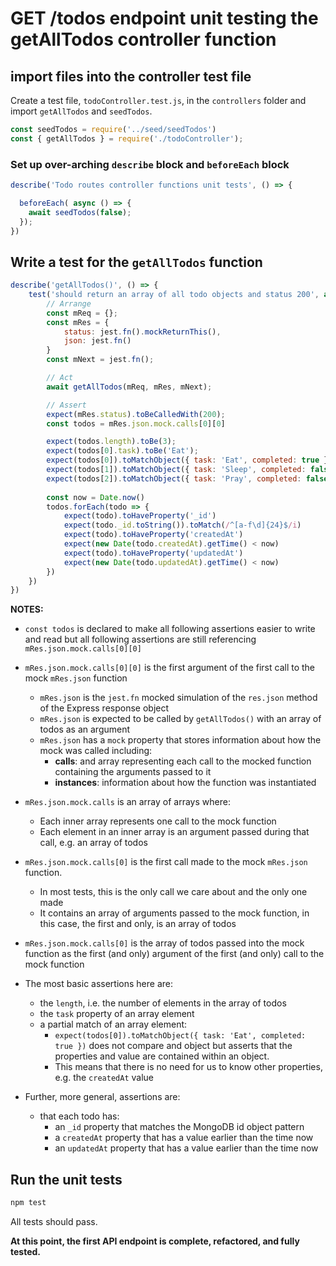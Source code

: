# GET /todos endpoint unit testing the getAllTodos controller function

## import files into the controller test file

Create a test file, `todoController.test.js`, in the `controllers` folder and import `getAllTodos` and `seedTodos`.

```javascript
const seedTodos = require('../seed/seedTodos')
const { getAllTodos } = require('./todoController');
```

### Set up over-arching `describe` block and `beforeEach` block

```javascript
describe('Todo routes controller functions unit tests', () => {

  beforeEach( async () => {
    await seedTodos(false);
  });
})
```

## Write a test for the `getAllTodos` function

```javascript
describe('getAllTodos()', () => {
    test('should return an array of all todo objects and status 200', async () => {
        // Arrange
        const mReq = {};
        const mRes = {
            status: jest.fn().mockReturnThis(),
            json: jest.fn()
        }
        const mNext = jest.fn();

        // Act
        await getAllTodos(mReq, mRes, mNext);

        // Assert
        expect(mRes.status).toBeCalledWith(200);
        const todos = mRes.json.mock.calls[0][0]

        expect(todos.length).toBe(3);
        expect(todos[0].task).toBe('Eat');
        expect(todos[0]).toMatchObject({ task: 'Eat', completed: true });
        expect(todos[1]).toMatchObject({ task: 'Sleep', completed: false })
        expect(todos[2]).toMatchObject({ task: 'Pray', completed: false })
        
        const now = Date.now()
        todos.forEach(todo => {
            expect(todo).toHaveProperty('_id')
            expect(todo._id.toString()).toMatch(/^[a-f\d]{24}$/i)
            expect(todo).toHaveProperty('createdAt')
            expect(new Date(todo.createdAt).getTime() < now)
            expect(todo).toHaveProperty('updatedAt')
            expect(new Date(todo.updatedAt).getTime() < now)
        })
    })
})
```

**NOTES:** 
- `const todos` is declared to make all following assertions easier to write and read but all following assertions are still referencing `mRes.json.mock.calls[0][0]`
- `mRes.json.mock.calls[0][0]` is the first argument of the first call to the mock `mRes.json` function
  - `mRes.json` is the `jest.fn` mocked simulation of the `res.json` method of the Express response object
  - `mRes.json` is expected to be called by `getAllTodos()` with an array of todos as an argument
  - `mRes.json` has a `mock` property that stores information about how the mock was called including:
    - **calls**: and array representing each call to the mocked function containing the arguments passed to it
    - **instances**: information about how the function was instantiated
- `mRes.json.mock.calls` is an array of arrays where:
  - Each inner array represents one call to the mock function
  - Each element in an inner array is an argument passed during that call, e.g. an array of todos
- `mRes.json.mock.calls[0]` is the first call made to the mock `mRes.json` function. 
  - In most tests, this is the only call we care about and the only one made
  - It contains an array of arguments passed to the mock function, in this case, the first and only, is an array of todos
- `mRes.json.mock.calls[0]` is the array of todos passed into the mock function as the first (and only) argument of the first (and only) call to the mock function

- The most basic assertions here are:
  - the `length`, i.e. the number of elements in the array of todos
  - the `task` property of an array element
  - a partial match of an array element:
    - `expect(todos[0]).toMatchObject({ task: 'Eat', completed: true })` does not compare and object but asserts that the properties and value are contained within an object. 
    - This means that there is no need for us to know other properties, e.g. the `createdAt` value
- Further, more general, assertions are:
  - that each todo has:
    - an `_id` property that matches the MongoDB id object pattern
    - a `createdAt` property that has a value earlier than the time now
    - an `updatedAt` property that has a value earlier than the time now

## Run the unit tests

```bash
npm test
```

All tests should pass.

**At this point, the first API endpoint is complete, refactored, and fully tested.**
